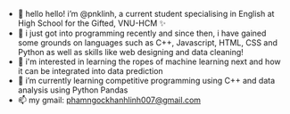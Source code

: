 - 👋 hello hello! i’m @pnklinh, a current student specialising in English at High School for the Gifted, VNU-HCM ✨
- 👀 i just got into programming recently and since then, i have gained some grounds on languages such as C++, Javascript, HTML, CSS and Python as well as skills like web designing and data cleaning!
- 🤩 i'm interested in learning the ropes of machine learning next and how it can be integrated into data prediction
- 🌱 i’m currently learning competitive programming using C++ and data analysis using Python Pandas
- 📫 my gmail: phamngockhanhlinh007@gmail.com

<!---
pnklinh/pnklinh is a ✨ special  repository because its `README.md` (this file) appears on your GitHub profile.
You can click the Preview link to take a look at your changes.
--->
